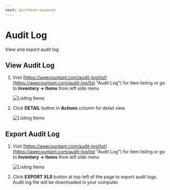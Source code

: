```yaml
---
next: purchase-expense
---
```


# Audit Log

View and export audit log

## View Audit Log
1. Visit [https://awecountant.com/audit-log/list](https://awecountant.com/audit-log/list "Audit Log") for item listing or go to **Inventory → Items** from left side menu

   ![Listing Items](~@assets/img/guide/item_listing.jpg)

2. Click **DETAIL** button in **Actions** column for detail view

	![Listing Items](~@assets/img/guide/audit_log_detail.jpg)

## Export Audit Log
1. Visit [https://awecountant.com/audit-log/list](https://awecountant.com/audit-log/list "Audit Log") for item listing or go to **Inventory → Items** from left side menu

   ![Listing Items](~@assets/img/guide/item_listing.jpg)

2. Click **EXPORT XLS** button at top-left of the page to export audit logs. Audit log file will be downloaded in your computer.